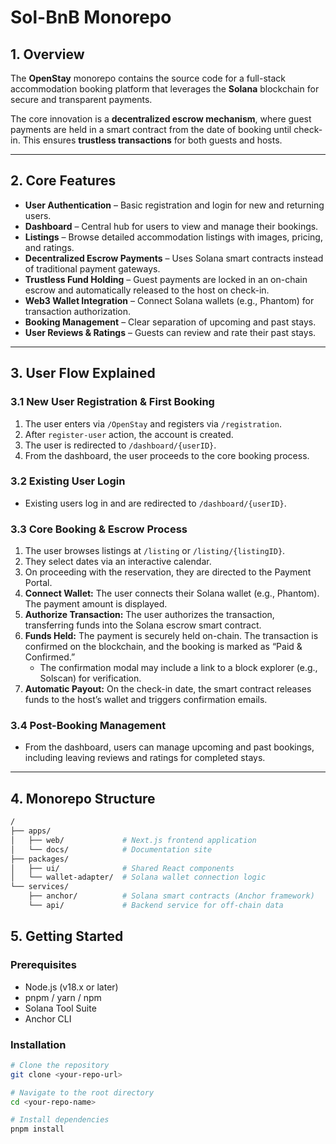 # Sol-BnB Monorepo

## 1. Overview
The **OpenStay** monorepo contains the source code for a full-stack accommodation booking platform that leverages the **Solana** blockchain for secure and transparent payments.

The core innovation is a **decentralized escrow mechanism**, where guest payments are held in a smart contract from the date of booking until check-in. This ensures **trustless transactions** for both guests and hosts.

---

## 2. Core Features

- **User Authentication** – Basic registration and login for new and returning users.
- **Dashboard** – Central hub for users to view and manage their bookings.
- **Listings** – Browse detailed accommodation listings with images, pricing, and ratings.
- **Decentralized Escrow Payments** – Uses Solana smart contracts instead of traditional payment gateways.
- **Trustless Fund Holding** – Guest payments are locked in an on-chain escrow and automatically released to the host on check-in.
- **Web3 Wallet Integration** – Connect Solana wallets (e.g., Phantom) for transaction authorization.
- **Booking Management** – Clear separation of upcoming and past stays.
- **User Reviews & Ratings** – Guests can review and rate their past stays.

---

## 3. User Flow Explained

### 3.1 New User Registration & First Booking
1. The user enters via `/OpenStay` and registers via `/registration`.
2. After `register-user` action, the account is created.
3. The user is redirected to `/dashboard/{userID}`.
4. From the dashboard, the user proceeds to the core booking process.

### 3.2 Existing User Login
- Existing users log in and are redirected to `/dashboard/{userID}`.

### 3.3 Core Booking & Escrow Process
1. The user browses listings at `/listing` or `/listing/{listingID}`.
2. They select dates via an interactive calendar.
3. On proceeding with the reservation, they are directed to the Payment Portal.
4. **Connect Wallet:** The user connects their Solana wallet (e.g., Phantom). The payment amount is displayed.
5. **Authorize Transaction:** The user authorizes the transaction, transferring funds into the Solana escrow smart contract.
6. **Funds Held:** The payment is securely held on-chain. The transaction is confirmed on the blockchain, and the booking is marked as “Paid & Confirmed.”  
   - The confirmation modal may include a link to a block explorer (e.g., Solscan) for verification.
7. **Automatic Payout:** On the check-in date, the smart contract releases funds to the host’s wallet and triggers confirmation emails.

### 3.4 Post-Booking Management
- From the dashboard, users can manage upcoming and past bookings, including leaving reviews and ratings for completed stays.

---

## 4. Monorepo Structure
```bash
/
├── apps/
│   ├── web/             # Next.js frontend application
│   └── docs/            # Documentation site
├── packages/
│   ├── ui/              # Shared React components
│   └── wallet-adapter/  # Solana wallet connection logic
└── services/
    ├── anchor/          # Solana smart contracts (Anchor framework)
    └── api/             # Backend service for off-chain data
```

## 5. Getting Started

### Prerequisites
- Node.js (v18.x or later)
- pnpm / yarn / npm
- Solana Tool Suite
- Anchor CLI

### Installation
```bash
# Clone the repository
git clone <your-repo-url>

# Navigate to the root directory
cd <your-repo-name>

# Install dependencies
pnpm install
